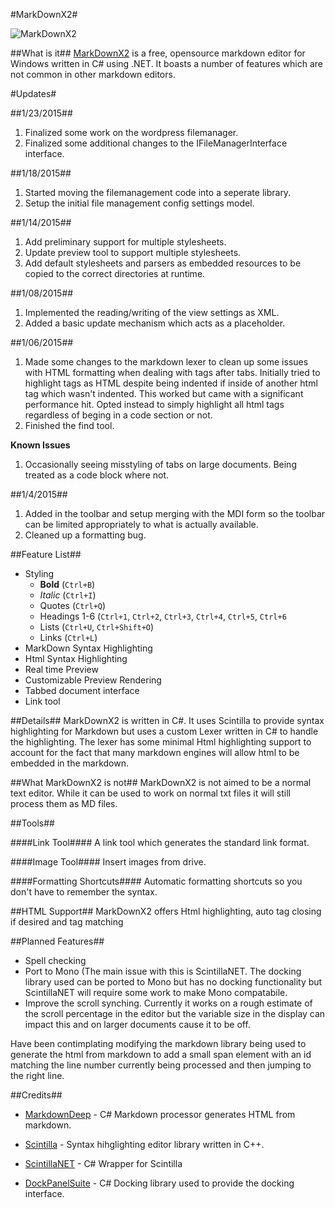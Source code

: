 #MarkDownX2#

![MarkDownX2](http://markdown.devnotepad.com/wp-content/uploads/2015/01/markdown_main_window.png)

##What is it##
[MarkDownX2](http://markdown.devnotepad.com "MarkDownX2") is a free, opensource markdown editor for Windows written in C# using .NET. It boasts a number of features which are not common in other markdown editors.

#Updates#

##1/23/2015##
1. Finalized some work on the wordpress filemanager.
2. Finalized some additional changes to the IFileManagerInterface interface.

##1/18/2015##
1. Started moving the filemanagement code into a seperate library.
2. Setup the initial file management config settings model.

##1/14/2015##
1. Add preliminary support for multiple stylesheets.
2. Update preview tool to support multiple stylesheets.
3. Add default stylesheets and parsers as embedded resources to be copied to the correct directories at runtime.

##1/08/2015##
1. Implemented the reading/writing of the view settings as XML.
2. Added a basic update mechanism which acts as a placeholder.


##1/06/2015##
1. Made some changes to the markdown lexer to clean up some issues with HTML formatting when dealing with tags after tabs. Initially tried to highlight tags as HTML despite being indented if inside of another html tag which wasn't indented. This worked but came with a significant performance hit. Opted instead to simply highlight all html tags regardless of beging in a code section or not.
2. Finished the find tool.

**Known Issues**
1. Occasionally seeing misstyling of tabs on large documents. Being treated as a code block where not.

##1/4/2015##

1. Added in the toolbar and setup merging with the MDI form so the toolbar can be limited appropriately to what is actually available.
2. Cleaned up a formatting bug.

##Feature List##
* Styling
	* **Bold** (`Ctrl+B`)
	* *Italic* (`Ctrl+I`)
	* Quotes (`Ctrl+Q`)
	* Headings 1-6 (`Ctrl+1`, `Ctrl+2`, `Ctrl+3`, `Ctrl+4`, `Ctrl+5`, `Ctrl+6`
	* Lists (`Ctrl+U`, `Ctrl+Shift+O`)
	* Links (`Ctrl+L`)
* MarkDown Syntax Highlighting
* Html Syntax Highlighting
* Real time Preview
* Customizable Preview Rendering
* Tabbed document interface
* Link tool

##Details##
MarkDownX2 is written in C#. It uses Scintilla to provide syntax highlighting for Markdown but uses a custom Lexer written in C# to handle the highlighting. The lexer has some minimal Html highlighting support to account for the fact that many markdown engines will allow html to be embedded in the markdown.

##What MarkDownX2 is not##
MarkDownX2 is not aimed to be a normal text editor. While it can be used to work on normal txt files it will still process them as MD files.

##Tools##

####Link Tool####
A link tool which generates the standard link format.

####Image Tool####
Insert images from drive.

####Formatting Shortcuts####
Automatic formatting shortcuts so you don't have to remember the syntax.

##HTML Support##
MarkDownX2 offers Html highlighting, auto tag closing if desired and tag matching <div></div>


##Planned Features##
* Spell checking
* Port to Mono (The main issue with this is ScintillaNET. The docking library used can be ported to Mono but has no docking functionality but ScintillaNET will require some work to make Mono compatabile.
* Improve the scroll synching. Currently it works on a rough estimate of the scroll percentage in the editor but the variable size in the display can impact this and on larger documents cause it to be off.

Have been contimplating modifying the markdown library being used to generate the html from markdown to add a small span element with an id matching the line number currently being processed and then jumping to the right line.


##Credits##
* [MarkdownDeep](http://www.toptensoftware.com/markdowndeep/ "MarkdownDeep") - C# Markdown processor generates HTML from markdown.

* [Scintilla](http://www.scintilla.org "Scintilla") - Syntax hihglighting editor library written in C++.

* [ScintillaNET](https://scintillanet.codeplex.com/ "ScintillaNET") - C# Wrapper for Scintilla

* [DockPanelSuite](http://dockpanelsuite.com/ "DockPanelSuite") - C# Docking library used to provide the docking interface.

